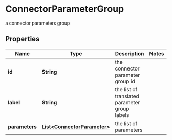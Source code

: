 

# ConnectorParameterGroup

a connector parameters group

## Properties

Name | Type | Description | Notes
------------ | ------------- | ------------- | -------------
**id** | **String** | the connector parameter group id | 
**label** | **String** | the list of translated parameter group labels | 
**parameters** | [**List&lt;ConnectorParameter&gt;**](ConnectorParameter.md) | the list of parameters | 



